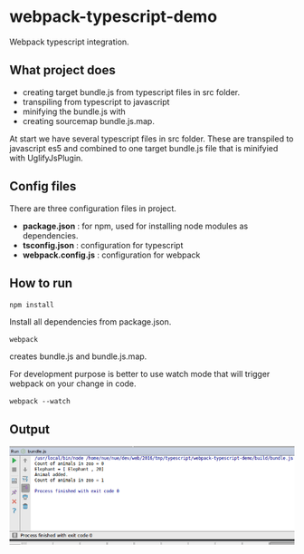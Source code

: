 # webpack-typescript-demo
Webpack typescript integration.


## What project does

- creating target bundle.js from typescript files in src folder.
- transpiling from typescript to javascript
- minifying the bundle.js with
- creating sourcemap bundle.js.map.


At start we have several typescript files in src folder. These are transpiled to
javascript es5 and combined to one target bundle.js file that is minifyied with UglifyJsPlugin.


## Config files

There are three configuration files in project.

- **package.json** : for npm, used for installing node modules as dependencies.
- **tsconfig.json** : configuration for typescript
- **webpack.config.js** : configuration for webpack




## How to run

```shell
npm install
```

Install all dependencies from package.json.


```shell
webpack
```

creates bundle.js and bundle.js.map.

For development purpose is better to use watch mode that will trigger webpack on your change in code.

```shell
webpack --watch
```

## Output

![webpack-typescript-output](https://github.com/peterszatmary/just-like-that/blob/master/imgs/webpack-typescript-demo/webpack-typescript-output.png)


